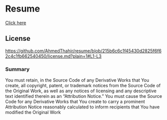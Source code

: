 # Resume

[Click here](./Ahmed_Thahir.pdf)

## License
https://github.com/AhmedThahir/resume/blob/215b6c6c1f45430d2825f6f62c4c1fb662540450/license.md?plain=1#L1-L3

### Summary
You must retain, in the Source Code of any Derivative Works that You create, all copyright, patent, or trademark notices from the Source Code of the Original Work, as well as any notices of licensing and any descriptive text identified therein as an “Attribution Notice.” You must cause the Source Code for any Derivative Works that You create to carry a prominent Attribution Notice reasonably calculated to inform recipients that You have modified the Original Work
